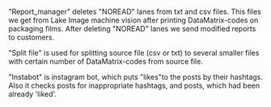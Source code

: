 "Report_manager" deletes "NOREAD" lanes from txt and csv files. This files we get from Lake Image machine vision after printing DataMatrix-codes on packaging films. 
After deleting "NOREAD" lanes we send modified reports to customers.

"Split file" is used for splitting source file (csv or txt) to several smaller files with certain number of DataMatrix-codes from source file. 

"Instabot" is instagram bot, which puts "likes"to the posts by their hashtags. Also it checks posts for inappropriate hashtags, and posts, which had been already 'liked'.

